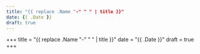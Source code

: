 ```yaml
---
title: "{{ replace .Name "-" " " | title }}"
date: {{ .Date }}
draft: true
---
```

+++
title = "{{ replace .Name "-" " " | title }}"
date = "{{ .Date }}"
draft = true
+++
